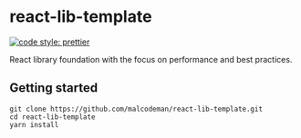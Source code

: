 # react-lib-template

[![code style: prettier](https://img.shields.io/badge/code_style-prettier-ff69b4.svg)](https://github.com/prettier/prettier)

React library foundation with the focus on performance and best practices.

## Getting started

```
git clone https://github.com/malcodeman/react-lib-template.git
cd react-lib-template
yarn install
```

